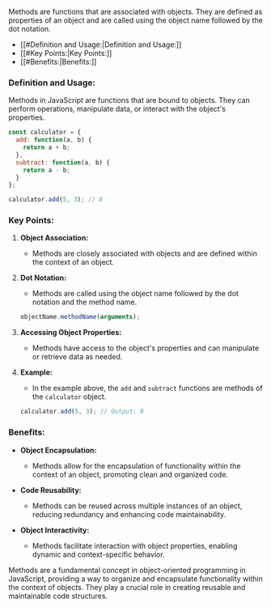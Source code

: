 Methods are functions that are associated with objects. They are defined as properties of an object and are called using the object name followed by the dot notation.

- [[#Definition and Usage:|Definition and Usage:]]
- [[#Key Points:|Key Points:]]
- [[#Benefits:|Benefits:]]
### Definition and Usage:

Methods in JavaScript are functions that are bound to objects. They can perform operations, manipulate data, or interact with the object's properties.

```javascript
const calculator = {
  add: function(a, b) {
    return a + b;
  },
  subtract: function(a, b) {
    return a - b;
  }
};

calculator.add(5, 3); // 8
```
### Key Points:

1. **Object Association:**
   - Methods are closely associated with objects and are defined within the context of an object.

2. **Dot Notation:**
   - Methods are called using the object name followed by the dot notation and the method name.

   ```javascript
   objectName.methodName(arguments);
   ```

3. **Accessing Object Properties:**
   - Methods have access to the object's properties and can manipulate or retrieve data as needed.

4. **Example:**
   - In the example above, the `add` and `subtract` functions are methods of the `calculator` object.

   ```javascript
   calculator.add(5, 3); // Output: 8
   ```

### Benefits:

- **Object Encapsulation:**
  - Methods allow for the encapsulation of functionality within the context of an object, promoting clean and organized code.

- **Code Reusability:**
  - Methods can be reused across multiple instances of an object, reducing redundancy and enhancing code maintainability.

- **Object Interactivity:**
  - Methods facilitate interaction with object properties, enabling dynamic and context-specific behavior.

Methods are a fundamental concept in object-oriented programming in JavaScript, providing a way to organize and encapsulate functionality within the context of objects. They play a crucial role in creating reusable and maintainable code structures.